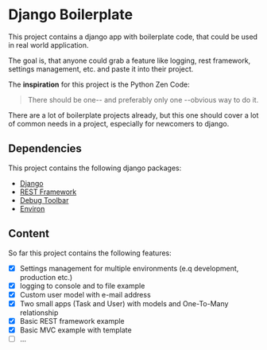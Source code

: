 # Django Boilerplate

This project contains a django app with boilerplate code, that could be used in real world application.

The goal is, that anyone could grab a feature like logging, rest framework, settings management, etc. and paste it into their project.

The **inspiration** for this project is the Python Zen Code: 
> There should be one-- and preferably only one --obvious way to do it.

There are a lot of boilerplate projects already, but this one should cover a lot of common needs in a project, especially for newcomers to django.

## Dependencies

This project contains the following django packages:
* [Django](https://www.djangoproject.com/)
* [REST Framework](https://www.django-rest-framework.org/)
* [Debug Toolbar](https://github.com/jazzband/django-debug-toolbar) 
* [Environ](https://github.com/joke2k/django-environ)

## Content

So far this project contains the following features:

- [x] Settings management for multiple environments (e.q development, production etc.)
- [x] logging to console and to file example
- [x] Custom user model with e-mail address
- [x] Two small apps (Task and User) with models and One-To-Many relationship
- [x] Basic REST framework example
- [x] Basic MVC example with template
- [ ] ...
